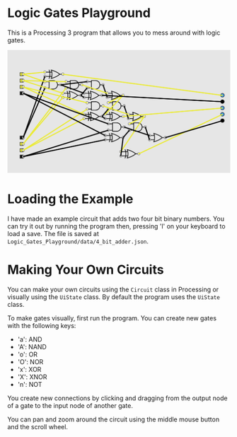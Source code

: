 # Logic Gates Playground

This is a Processing 3 program that allows you to mess around with logic gates.

![4 bit adder](example.png)

# Loading the Example

I have made an example circuit that adds two four bit binary numbers. You can
try it out by running the program then, pressing 'l' on your keyboard to load a
save. The file is saved at `Logic_Gates_Playground/data/4_bit_adder.json`.

# Making Your Own Circuits

You can make your own circuits using the `Circuit` class in Processing or
visually using the `UiState` class. By default the program uses the `UiState`
class.

To make gates visually, first run the program. You can create new gates with the
following keys:

- 'a': AND
- 'A': NAND
- 'o': OR
- 'O': NOR
- 'x': XOR
- 'X': XNOR
- 'n': NOT

You create new connections by clicking and dragging from the output node of a
gate to the input node of another gate.

You can pan and zoom around the circuit using the middle mouse button and the
scroll wheel.
